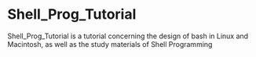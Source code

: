 # Shell_Prog_Tutorial
Shell_Prog_Tutorial is a tutorial concerning the design of bash in Linux and Macintosh, as well as the study materials of Shell Programming
